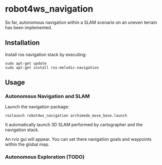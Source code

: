 # robot4ws_navigation
So far, autonomous navigation within a SLAM scenario on an uneven terrain has been implemented.

## Installation
Install ros navigation stack by executing:

```
sudo apt-get update
sudo apt-get install ros-melodic-navigation
```
## Usage

### Autonomous Navigation and SLAM
Launch the navigation package:
```
roslaunch robot4ws_navigation archimede_move_base.launch
```
It automatically launch 3D SLAM performed by cartographer and the navigation stack.

An rviz gui will appear. You can set there navigation goals and waypoints within the global map.

### Autonomous Exploration (TODO)
